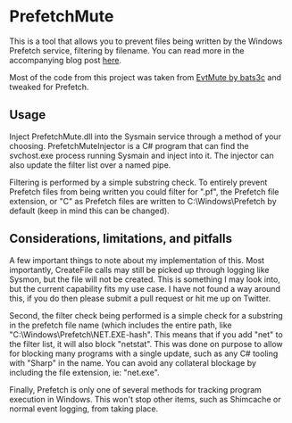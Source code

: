# PrefetchMute
This is a tool that allows you to prevent files being written by the Windows Prefetch service, filtering by filename. You can read more in the accompanying blog post [here](https://passthehashbrowns.github.io/muting-prefetch/).

Most of the code from this project was taken from [EvtMute by bats3c](https://github.com/bats3c/EvtMute) and tweaked for Prefetch.

## Usage
Inject PrefetchMute.dll into the Sysmain service through a method of your choosing. PrefetchMuteInjector is a C# program that can find the svchost.exe process running Sysmain and inject into it. The injector can also update the filter list over a named pipe.

Filtering is performed by a simple substring check. To entirely prevent Prefetch files from being written you could filter for ".pf", the Prefetch file extension, or "C" as Prefetch files are written to C:\Windows\Prefetch by default (keep in mind this can be changed).

## Considerations, limitations, and pitfalls
A few important things to note about my implementation of this. Most importantly, CreateFile calls may still be picked up through logging like Sysmon, but the file will not be created. This is something I may look into, but the current capability fits my use case. I have not found a way around this, if you do then please submit a pull request or hit me up on Twitter. 

Second, the filter check being performed is a simple check for a substring in the prefetch file name (which includes the entire path, like "C:\Windows\Prefetch\NET.EXE-hash". This means that if you add "net" to the filter list, it will also block "netstat". This was done on purpose to allow for blocking many programs with a single update, such as any C# tooling with "Sharp" in the name. You can avoid any collateral blockage by including the file extension, ie: "net.exe".

Finally, Prefetch is only one of several methods for tracking program execution in Windows. This won't stop other items, such as Shimcache or normal event logging, from taking place.
